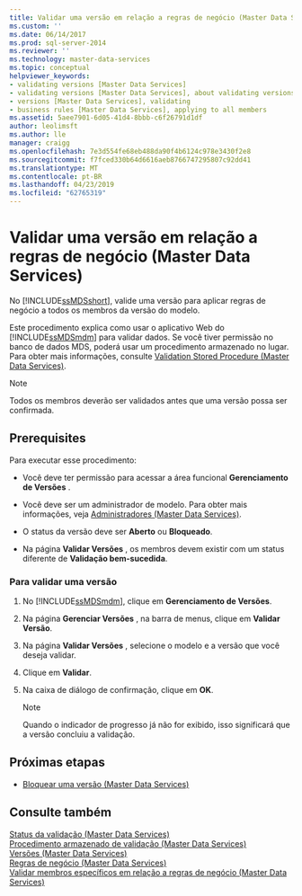 ```yaml
---
title: Validar uma versão em relação a regras de negócio (Master Data Services) | Microsoft Docs
ms.custom: ''
ms.date: 06/14/2017
ms.prod: sql-server-2014
ms.reviewer: ''
ms.technology: master-data-services
ms.topic: conceptual
helpviewer_keywords:
- validating versions [Master Data Services]
- validating versions [Master Data Services], about validating versions
- versions [Master Data Services], validating
- business rules [Master Data Services], applying to all members
ms.assetid: 5aee7901-6d05-41d4-8bbb-c6f26791d1df
author: leolimsft
ms.author: lle
manager: craigg
ms.openlocfilehash: 7e3d554fe68eb488da90f4b6124c978e3430f2e8
ms.sourcegitcommit: f7fced330b64d6616aeb8766747295807c92dd41
ms.translationtype: MT
ms.contentlocale: pt-BR
ms.lasthandoff: 04/23/2019
ms.locfileid: "62765319"
---
```

# <a name="validate-a-version-against-business-rules-master-data-services"></a>Validar uma versão em relação a regras de negócio (Master Data Services)
  No [!INCLUDE[ssMDSshort](../includes/ssmdsshort-md.md)], valide uma versão para aplicar regras de negócio a todos os membros da versão do modelo.  
  
 Este procedimento explica como usar o aplicativo Web do [!INCLUDE[ssMDSmdm](../includes/ssmdsmdm-md.md)] para validar dados. Se você tiver permissão no banco de dados MDS, poderá usar um procedimento armazenado no lugar. Para obter mais informações, consulte [Validation Stored Procedure &#40;Master Data Services&#41;](validation-stored-procedure-master-data-services.md).  
  
> [!NOTE]  
>  Todos os membros deverão ser validados antes que uma versão possa ser confirmada.  
  
## <a name="prerequisites"></a>Prerequisites  
 Para executar esse procedimento:  
  
-   Você deve ter permissão para acessar a área funcional **Gerenciamento de Versões** .  
  
-   Você deve ser um administrador de modelo. Para obter mais informações, veja [Administradores &#40;Master Data Services&#41;](../../2014/master-data-services/administrators-master-data-services.md).  
  
-   O status da versão deve ser **Aberto** ou **Bloqueado**.  
  
-   Na página **Validar Versões** , os membros devem existir com um status diferente de **Validação bem-sucedida**.  
  
### <a name="to-validate-a-version"></a>Para validar uma versão  
  
1.  No [!INCLUDE[ssMDSmdm](../includes/ssmdsmdm-md.md)], clique em **Gerenciamento de Versões**.  
  
2.  Na página **Gerenciar Versões** , na barra de menus, clique em **Validar Versão**.  
  
3.  Na página **Validar Versões** , selecione o modelo e a versão que você deseja validar.  
  
4.  Clique em **Validar**.  
  
5.  Na caixa de diálogo de confirmação, clique em **OK**.  
  
    > [!NOTE]  
    >  Quando o indicador de progresso já não for exibido, isso significará que a versão concluiu a validação.  
  
## <a name="next-steps"></a>Próximas etapas  
  
-   [Bloquear uma versão &#40;Master Data Services&#41;](../../2014/master-data-services/lock-a-version-master-data-services.md)  
  
## <a name="see-also"></a>Consulte também  
 [Status da validação &#40;Master Data Services&#41;](../../2014/master-data-services/validation-statuses-master-data-services.md)   
 [Procedimento armazenado de validação &#40;Master Data Services&#41;](validation-stored-procedure-master-data-services.md)   
 [Versões &#40;Master Data Services&#41;](../../2014/master-data-services/versions-master-data-services.md)   
 [Regras de negócio &#40;Master Data Services&#41;](../../2014/master-data-services/business-rules-master-data-services.md)   
 [Validar membros específicos em relação a regras de negócio &#40;Master Data Services&#41;](../../2014/master-data-services/validate-specific-members-against-business-rules-master-data-services.md)  
  
  
